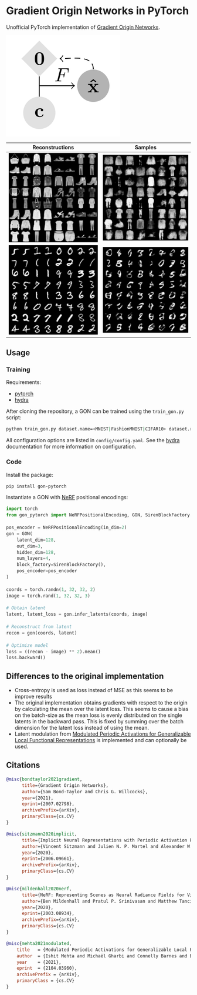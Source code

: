 Gradient Origin Networks in PyTorch
===================================

Unofficial PyTorch implementation of [Gradient Origin Networks](https://arxiv.org/abs/2007.02798).

![](./figs/gon.png)

| Reconstructions | Samples |
| ----------------| ------- |
| ![](./figs/fashionmnist-recons.png) | ![](./figs/fashionmnist-samples.png) |
| ![](./figs/mnist-recons.png) | ![](./figs/mnist-samples.png) |


Usage
-----

### Training

Requirements:
- [pytorch](https://github.com/pytorch/pytorch)
- [hydra](https://github.com/facebookresearch/hydra)

After cloning the repository, a GON can be trained using the `train_gon.py` script:

```bash
python train_gon.py dataset.name=<MNIST|FashionMNIST|CIFAR10> dataset.root=<data-root>
```

All configuration options are listed in `config/config.yaml`. See the [hydra](https://github.com/facebookresearch/hydra) documentation for more information on configuration.


### Code

Install the package:

```bash
pip install gon-pytorch
```

Instantiate a GON with [NeRF](https://arxiv.org/abs/2003.08934) positional encodings:

```python
import torch
from gon_pytorch import NeRFPositionalEncoding, GON, SirenBlockFactory

pos_encoder = NeRFPositionalEncoding(in_dim=2)
gon = GON(
    latent_dim=128,
    out_dim=3,
    hidden_dim=128,
    num_layers=4,
    block_factory=SirenBlockFactory(),
    pos_encoder=pos_encoder
)

coords = torch.randn(1, 32, 32, 2)
image = torch.rand(1, 32, 32, 3)

# Obtain latent
latent, latent_loss = gon.infer_latents(coords, image)

# Reconstruct from latent
recon = gon(coords, latent)

# Optimize model
loss = ((recon - image) ** 2).mean()
loss.backward()
```


Differences to the original implementation
------------------------------------------

- Cross-entropy is used as loss instead of MSE as this seems to be improve results
- The original implementation obtains gradients with respect to the origin by calculating the mean over the latent loss. This seems to cause a bias on the batch-size as the mean loss is evenly distributed on the single latents in the backward pass. This is fixed by summing over the batch dimension for the latent loss instead of using the mean.
- Latent modulation from [Modulated Periodic Activations for Generalizable Local Functional Representations](https://arxiv.org/abs/2104.03960) is implemented and can optionally be used.


Citations
---------

```bibtex
@misc{bondtaylor2021gradient,
      title={Gradient Origin Networks}, 
      author={Sam Bond-Taylor and Chris G. Willcocks},
      year={2021},
      eprint={2007.02798},
      archivePrefix={arXiv},
      primaryClass={cs.CV}
}
```

```bibtex
@misc{sitzmann2020implicit,
      title={Implicit Neural Representations with Periodic Activation Functions}, 
      author={Vincent Sitzmann and Julien N. P. Martel and Alexander W. Bergman and David B. Lindell and Gordon Wetzstein},
      year={2020},
      eprint={2006.09661},
      archivePrefix={arXiv},
      primaryClass={cs.CV}
}
```

```bibtex
@misc{mildenhall2020nerf,
      title={NeRF: Representing Scenes as Neural Radiance Fields for View Synthesis}, 
      author={Ben Mildenhall and Pratul P. Srinivasan and Matthew Tancik and Jonathan T. Barron and Ravi Ramamoorthi and Ren Ng},
      year={2020},
      eprint={2003.08934},
      archivePrefix={arXiv},
      primaryClass={cs.CV}
}
```

```bibtex
@misc{mehta2021modulated,
    title   = {Modulated Periodic Activations for Generalizable Local Functional Representations}, 
    author  = {Ishit Mehta and Michaël Gharbi and Connelly Barnes and Eli Shechtman and Ravi Ramamoorthi and Manmohan Chandraker},
    year    = {2021},
    eprint  = {2104.03960},
    archivePrefix = {arXiv},
    primaryClass = {cs.CV}
}
```